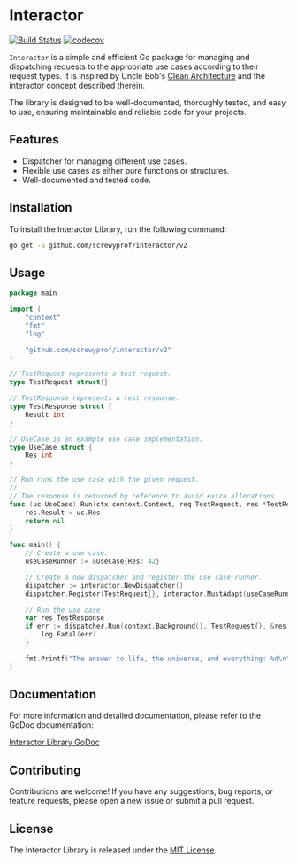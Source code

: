 # Interactor

[![Build Status](https://github.com/screwyprof/interactor/actions/workflows/go.yml/badge.svg)](https://github.com/screwyprof/interactor/actions/workflows/go.yml)
[![codecov](https://codecov.io/gh/screwyprof/interactor/branch/main/graph/badge.svg)](https://codecov.io/gh/screwyprof/interactor)

`Interactor` is a simple and efficient Go package for managing and dispatching requests to the appropriate use cases according to their request types. It is inspired by Uncle Bob's [Clean Architecture](https://blog.cleancoder.com/uncle-bob/2012/08/13/the-clean-architecture.html) and the interactor concept described therein.

The library is designed to be well-documented, thoroughly tested, and easy to use, ensuring maintainable and reliable code for your projects.

## Features

- Dispatcher for managing different use cases.
- Flexible use cases as either pure functions or structures.
- Well-documented and tested code.

## Installation
To install the Interactor Library, run the following command:

```bash
go get -u github.com/screwyprof/interactor/v2
```

## Usage

```go
package main

import (
	"context"
	"fmt"
	"log"

	"github.com/screwyprof/interactor/v2"
)

// TestRequest represents a test request.
type TestRequest struct{}

// TestResponse represents a test response.
type TestResponse struct {
	Result int
}

// UseCase is an example use case implementation.
type UseCase struct {
	Res int
}

// Run runs the use case with the given request.
//
// The response is returned by reference to avoid extra allocations.
func (uc UseCase) Run(ctx context.Context, req TestRequest, res *TestResponse) error {
	res.Result = uc.Res
	return nil
}

func main() {
	// Create a use case.
	useCaseRunner := &UseCase{Res: 42}

	// Create a new dispatcher and register the use case runner.
	dispatcher := interactor.NewDispatcher()
	dispatcher.Register(TestRequest{}, interactor.MustAdapt(useCaseRunner.Run))

	// Run the use case
	var res TestResponse
	if err := dispatcher.Run(context.Background(), TestRequest{}, &res); err != nil {
		log.Fatal(err)
	}

	fmt.Printf("The answer to life, the universe, and everything: %d\n", res.Result)
}
```

## Documentation

For more information and detailed documentation, please refer to the GoDoc documentation:

[Interactor Library GoDoc](https://pkg.go.dev/github.com/screwyprof/interactor/v2)

## Contributing

Contributions are welcome! If you have any suggestions, bug reports, or feature requests, please open a new issue or submit a pull request.

## License

The Interactor Library is released under the [MIT License](https://opensource.org/licenses/MIT).